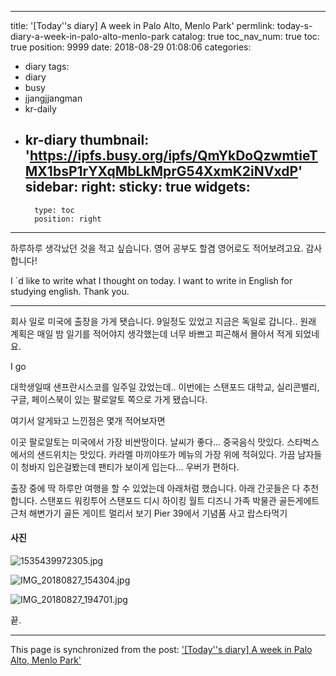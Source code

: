 
---
title: '[Today''s diary] A week in Palo Alto, Menlo Park'
permlink: today-s-diary-a-week-in-palo-alto-menlo-park
catalog: true
toc_nav_num: true
toc: true
position: 9999
date: 2018-08-29 01:08:06
categories:
- diary
tags:
- diary
- busy
- jjangjjangman
- kr-daily
- kr-diary
thumbnail: 'https://ipfs.busy.org/ipfs/QmYkDoQzwmtieTMX1bsP1rYXqMbLkMprG54XxmK2iNVxdP'
sidebar:
    right:
        sticky: true
widgets:
    -
        type: toc
        position: right
---


하루하루 생각났던 것을 적고 싶습니다.
영어 공부도 할겸 영어로도 적어보려고요.
감사합니다!

I `d like to write what I thought on today.
I want to write in English for studying english.
Thank you.

----

회사 일로 미국에 출장을 가게 됏습니다.
9일정도 있었고 지금은 독일로 갑니다..
원래 계획은 매일 밤 일기를 적어야지 생각했는데
너무 바쁘고 피곤해서 몰아서 적게 되었네요.

I go 

대학생일때 샌프란시스코를 일주일 갔었는데..
이번에는 스탠포드 대학교, 실리콘밸리, 구글, 페이스북이 있는
팔로알토 쪽으로 가게 됐습니다.

여기서 알게돠고 느낀점은 몇개 적어보자면

이곳 팔로알토는 미국에서 가장 비싼땅이다.
날씨가 좋다...
중국음식 맛있다.
스타벅스에서의 샌드위치는 맛있다.
카라멜 마끼야또가 메뉴의 가장 위에 적혀있다.
가끔 남자들이 청바지 입은걸봤는데 팬티가 보이게 입는다...
우버가 편하다.

출장 중에 딱 하루만 여행을 할 수 있었는데
아래처럼 했습니다.
아래 간곳들은 다 추천합니다.
스탠포드 워킹투어 
스탠포드 디시 하이킹
월트 디즈니 가족 박물관
골든게에트 근처 해변가기
골든 게이트 멀리서 보기
Pier 39에서 기념품 사고 랍스타먹기

#### 사진

![1535439972305.jpg](https://ipfs.busy.org/ipfs/QmYkDoQzwmtieTMX1bsP1rYXqMbLkMprG54XxmK2iNVxdP)

![IMG_20180827_154304.jpg](https://ipfs.busy.org/ipfs/QmYVXg2UwwxvqvHQ1muc9Le3raY5iWBRA8XJiN74fcAkQB)

![IMG_20180827_194701.jpg](https://ipfs.busy.org/ipfs/Qmag2zfumusN3maLAuE4ewtyF4sdHiAEPRzUMwxk9UHYkE)


끝.

- - -

This page is synchronized from the post: ['[Today''s diary] A week in Palo Alto, Menlo Park'](https://steemit.com/@jacobyu/today-s-diary-a-week-in-palo-alto-menlo-park)

